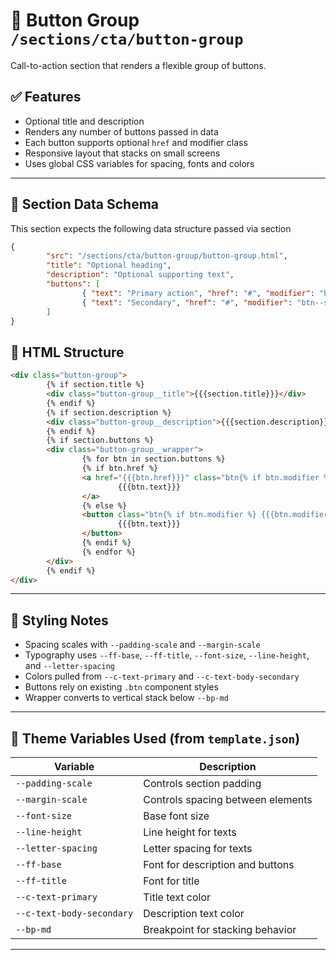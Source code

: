 # 📂 Button Group `/sections/cta/button-group`

Call-to-action section that renders a flexible group of buttons.

## ✅ Features

- Optional title and description
- Renders any number of buttons passed in data
- Each button supports optional `href` and modifier class
- Responsive layout that stacks on small screens
- Uses global CSS variables for spacing, fonts and colors

---

## 🗾 Section Data Schema

This section expects the following data structure passed via section

```json
{
        "src": "/sections/cta/button-group/button-group.html",
        "title": "Optional heading",
        "description": "Optional supporting text",
        "buttons": [
                { "text": "Primary action", "href": "#", "modifier": "btn--success" },
                { "text": "Secondary", "href": "#", "modifier": "btn--second" }
        ]
}
```

## 🧱 HTML Structure

```html
<div class="button-group">
        {% if section.title %}
        <div class="button-group__title">{{{section.title}}}</div>
        {% endif %}
        {% if section.description %}
        <div class="button-group__description">{{{section.description}}}</div>
        {% endif %}
        {% if section.buttons %}
        <div class="button-group__wrapper">
                {% for btn in section.buttons %}
                {% if btn.href %}
                <a href="{{{btn.href}}}" class="btn{% if btn.modifier %} {{{btn.modifier}}}{% endif %}">
                        {{{btn.text}}}
                </a>
                {% else %}
                <button class="btn{% if btn.modifier %} {{{btn.modifier}}}{% endif %}">
                        {{{btn.text}}}
                </button>
                {% endif %}
                {% endfor %}
        </div>
        {% endif %}
</div>
```

---

## 🎨 Styling Notes

- Spacing scales with `--padding-scale` and `--margin-scale`
- Typography uses `--ff-base`, `--ff-title`, `--font-size`, `--line-height`, and `--letter-spacing`
- Colors pulled from `--c-text-primary` and `--c-text-body-secondary`
- Buttons rely on existing `.btn` component styles
- Wrapper converts to vertical stack below `--bp-md`

---

## 🧩 Theme Variables Used (from `template.json`)

| Variable                  | Description                         |
| ------------------------- | ----------------------------------- |
| `--padding-scale`         | Controls section padding            |
| `--margin-scale`          | Controls spacing between elements   |
| `--font-size`             | Base font size                      |
| `--line-height`           | Line height for texts               |
| `--letter-spacing`        | Letter spacing for texts            |
| `--ff-base`               | Font for description and buttons    |
| `--ff-title`              | Font for title                      |
| `--c-text-primary`        | Title text color                    |
| `--c-text-body-secondary` | Description text color              |
| `--bp-md`                 | Breakpoint for stacking behavior    |

---
